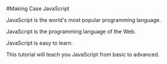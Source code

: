 #Making Case  JavaScript 

JavaScript is the world's most popular programming language.

JavaScript is the programming language of the Web.

JavaScript is easy to learn.

This tutorial will teach you JavaScript from basic to advanced.